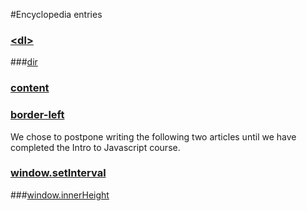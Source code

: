 #Encyclopedia entries

### [\<dl\>](HTML-Description-List-Element.md)

###[dir](dir.md)

### [content](content-CSS-property.md)

### [border-left](border-left.md)

We chose to postpone writing the following two articles until we have completed the Intro to Javascript course.

### [window.setInterval](window-set-Interval.md)

###[window.innerHeight](window-innerHeight.md)  
